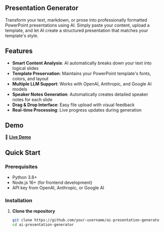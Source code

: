## Presentation Generator

Transform your text, markdown, or prose into professionally formatted PowerPoint presentations using AI. Simply paste your content, upload a template, and let AI create a structured presentation that matches your template's style.

## Features

- **Smart Content Analysis**: AI automatically breaks down your text into logical slides
- **Template Preservation**: Maintains your PowerPoint template's fonts, colors, and layout
- **Multiple LLM Support**: Works with OpenAI, Anthropic, and Google AI models
- **Speaker Notes Generation**: Automatically creates detailed speaker notes for each slide
- **Drag & Drop Interface**: Easy file upload with visual feedback
- **Real-time Processing**: Live progress updates during generation

## Demo

🚀 **[Live Demo](https://your-demo-url.com)**

## Quick Start

### Prerequisites
- Python 3.8+
- Node.js 16+ (for frontend development)
- API key from OpenAI, Anthropic, or Google AI

### Installation

1. **Clone the repository**
   ```bash
   git clone https://github.com/your-username/ai-presentation-generator.git
   cd ai-presentation-generator
